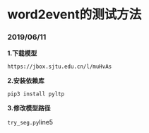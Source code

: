 # word2event的测试方法
### 2019/06/11

**1.下载模型**

```
https://jbox.sjtu.edu.cn/l/muHvAs
```
**2.安装依赖库**

```
pip3 install pyltp
```
**3.修改模型路径**

`try_seg.py`line5
